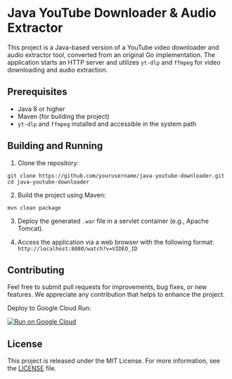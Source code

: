 # Java YouTube Downloader & Audio Extractor

This project is a Java-based version of a YouTube video downloader and audio extractor tool, converted from an original Go implementation. The application starts an HTTP server and utilizes `yt-dlp` and `ffmpeg` for video downloading and audio extraction.

## Prerequisites

- Java 8 or higher
- Maven (for building the project)
- `yt-dlp` and `ffmpeg` installed and accessible in the system path

## Building and Running

1. Clone the repository:
```
git clone https://github.com/yourusername/java-youtube-downloader.git
cd java-youtube-downloader
```

2. Build the project using Maven:
```
mvn clean package
```
3. Deploy the generated `.war` file in a servlet container (e.g., Apache Tomcat).

4. Access the application via a web browser with the following format: `http://localhost:8080/watch?v=VIDEO_ID`

## Contributing

Feel free to submit pull requests for improvements, bug fixes, or new features. We appreciate any contribution that helps to enhance the project.

Deploy to Google Cloud Run:

[![Run on Google Cloud](https://deploy.cloud.run/button.svg)](https://deploy.cloud.run)

## License

This project is released under the MIT License. For more information, see the [LICENSE](LICENSE) file.
